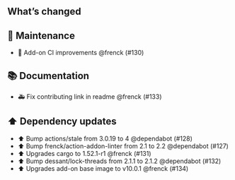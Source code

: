 ## What’s changed

## 🧰 Maintenance

- 🚀 Add-on CI improvements @frenck (#130)

## 📚 Documentation

- 🚑 Fix contributing link in readme @frenck (#133)

## ⬆️ Dependency updates

- ⬆️ Bump actions/stale from 3.0.19 to 4 @dependabot (#128)
- ⬆️ Bump frenck/action-addon-linter from 2.1 to 2.2 @dependabot (#127)
- ⬆️ Upgrades cargo to 1.52.1-r1 @frenck (#131)
- ⬆️ Bump dessant/lock-threads from 2.1.1 to 2.1.2 @dependabot (#132)
- ⬆️ Upgrades add-on base image to v10.0.1 @frenck (#134)
